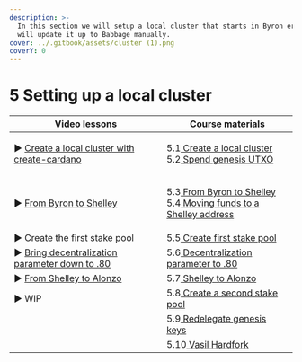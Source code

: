 ```yaml
---
description: >-
  In this section we will setup a local cluster that starts in Byron era, we
  will update it up to Babbage manually.
cover: ../.gitbook/assets/cluster (1).png
coverY: 0
---
```


# 5 Setting up a local cluster



| Video lessons                                                                   | Course materials                                                                                                                                                           |
| ------------------------------------------------------------------------------- | -------------------------------------------------------------------------------------------------------------------------------------------------------------------------- |
| ▶︎ [Create a local cluster with create-cardano](https://youtu.be/TZlr\_L0vkgg)  | <p>5.1<a href="5.1-create-a-local-cluster.md"> Create a local cluster</a><br>5.2<a href="5.2-spend-genesis-utxo.md"> Spend genesis UTXO </a></p>                           |
| ▶︎ [From Byron to Shelley ](https://youtu.be/3baiJeUZDHc)                       | <p>5.3<a href="5.3-from-byron-to-shelley.md"> From Byron to Shelley </a><br>5.4<a href="5.4-move-funds-to-a-shelley-address.md"> Moving funds to a Shelley address</a></p> |
| ▶︎  Create the first stake pool                                                 | 5.5[ Create first stake pool](5.5-create-first-stake-pool.md)                                                                                                              |
| ▶︎ [Bring decentralization parameter down to .80](https://youtu.be/dqPdP4sfzdA) | 5.6[ Decentralization parameter to .80](5.6-bring-decentralization-parameter-down-to-.80.md)                                                                               |
| ▶︎ [From Shelley to Alonzo](https://youtu.be/dqPdP4sfzdA)                       | 5.7[ Shelley to Alonzo ](5.7-from-shelly-to-alonzo.md)                                                                                                                     |
| ▶︎  WIP                                                                         | 5.8[ Create a second stake pool](5.8-create-a-second-stake-pool-before-we-move-to-babbage-era.md)                                                                          |
|                                                                                 | 5.9[ Redelegate genesis keys](5.9-redelegate-genesis-keys.md)                                                                                                              |
|                                                                                 | 5.10[ Vasil Hardfork ](5.10-vasil-hardfork.md)                                                                                                                             |


